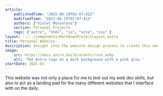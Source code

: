 ```yaml
---
article: 
    publishedTime: "2025-06-19T02:07:41Z"
    modifiedTime: "2025-06-19T02:07:41Z"
    authors: ["Violet Monserate"]
    section: Personal Projects
    tags: ["astro", "html", "js", "vite", "css" ]
layout: ../../components/MarkdownProjectLayout.astro
title: Personal Website
description: Insight into the website design process to create this masterpiece 
image:
    src: https://docs.astro.build/assets/rose.webp
    alt: 'The Astro logo on a dark background with a pink glow.'
startDate: 2025-03
---
```

This website was not only a place for me to test out my web dev skills, but also to act as a landing pad for the many different websites that I interface with on the daily. 